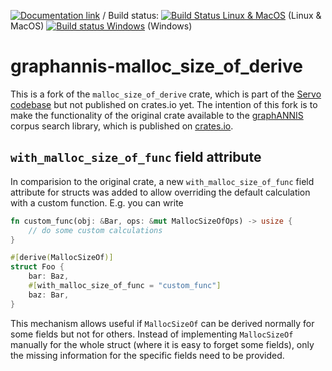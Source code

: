 [![Documentation link](https://docs.rs/graphannis-malloc_size_of_derive/badge.svg)](https://docs.rs/graphannis-malloc_size_of_derive/)
/ Build status:  [![Build Status Linux & MacOS](https://travis-ci.org/korpling/graphannis-malloc_size_of_derive.svg?branch=develop)](https://travis-ci.org/korpling/graphannis-malloc_size_of_derive) (Linux & MacOS)
[![Build status Windows](https://ci.appveyor.com/api/projects/status/c3ymyx1yb7crm2qp/branch/develop?svg=true)](https://ci.appveyor.com/project/thomaskrause/graphannis-malloc-size-of_derive/branch/develop) (Windows)

# graphannis-malloc_size_of_derive

This is a fork of the `malloc_size_of_derive` crate, which is part of the [Servo codebase](https://github.com/servo/servo/tree/master/components/malloc_size_of_derive) but not published on crates.io yet. 
The intention of this fork is to make the functionality of the original crate available to the [graphANNIS](https://github.com/corpus-tools/graphANNIS) corpus search library, which is published on [crates.io](https://crates.io/crates/graphannis).

## `with_malloc_size_of_func` field attribute

In comparision to the original crate, a new `with_malloc_size_of_func` field attribute for structs was added to allow overriding the default calculation with a custom function.
E.g. you can write
```rust
fn custom_func(obj: &Bar, ops: &mut MallocSizeOfOps) -> usize {
    // do some custom calculations
}

#[derive(MallocSizeOf)]
struct Foo {
    bar: Baz,
    #[with_malloc_size_of_func = "custom_func"]
    baz: Bar,
}
```

This mechanism allows useful if `MallocSizeOf` can be derived normally for some fields but not for others.
Instead of implementing `MallocSizeOf` manually for the whole struct (where it is easy to forget some fields), only the missing information for the specific fields need to be provided.
